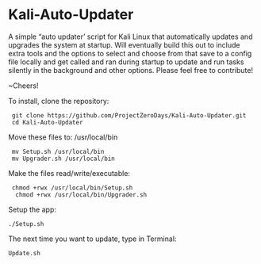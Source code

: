 # Kali-Auto-Updater

A simple “auto updater’ script for Kali Linux that automatically updates and upgrades the system at startup. Will eventually build this out to include extra tools and the options to select and choose from that save to a config file locally and get  called and ran during startup to update and run tasks silently in the background and other options. Please feel free to contribute! 

~Cheers!


To install, clone the repository:
      
     git clone https://github.com/ProjectZeroDays/Kali-Auto-Updater.git
     cd Kali-Auto-Updater
      
Move these files to: /usr/local/bin

     mv Setup.sh /usr/local/bin
     mv Upgrader.sh /usr/local/bin

Make the files read/write/executable:

     chmod +rwx /usr/local/bin/Setup.sh
      chmod +rwx /usr/local/bin/Upgrader.sh
     
      
Setup the app:

    ./Setup.sh 
      
The next time you want to update, type in Terminal:

    Update.sh 

